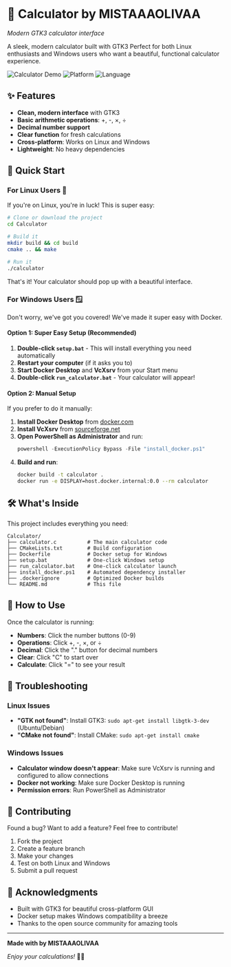 # 🧮 Calculator by MISTAAAOLIVAA




*Modern GTK3 calculator interface*

A sleek, modern calculator built with GTK3 Perfect for both Linux enthusiasts and Windows users who want a beautiful, functional calculator experience.

![Calculator Demo](https://img.shields.io/badge/Status-Ready%20to%20Use-brightgreen)
![Platform](https://img.shields.io/badge/Platform-Linux%20%7C%20Windows-blue)
![Language](https://img.shields.io/badge/Language-C-orange)

## ✨ Features

- **Clean, modern interface** with GTK3
- **Basic arithmetic operations**: +, -, ×, ÷
- **Decimal number support**
- **Clear function** for fresh calculations
- **Cross-platform**: Works on Linux and Windows
- **Lightweight**: No heavy dependencies

## 🚀 Quick Start

### For Linux Users 🐧

If you're on Linux, you're in luck! This is super easy:

```bash
# Clone or download the project
cd Calculator

# Build it
mkdir build && cd build
cmake .. && make

# Run it
./calculator
```

That's it! Your calculator should pop up with a beautiful interface.

### For Windows Users 🪟

Don't worry, we've got you covered! We've made it super easy with Docker.

#### Option 1: Super Easy Setup (Recommended)

1. **Double-click `setup.bat`** - This will install everything you need automatically
2. **Restart your computer** (if it asks you to)
3. **Start Docker Desktop** and **VcXsrv** from your Start menu
4. **Double-click `run_calculator.bat`** - Your calculator will appear!

#### Option 2: Manual Setup

If you prefer to do it manually:

1. **Install Docker Desktop** from [docker.com](https://www.docker.com/products/docker-desktop/)
2. **Install VcXsrv** from [sourceforge.net](https://sourceforge.net/projects/vcxsrv/)
3. **Open PowerShell as Administrator** and run:
   ```powershell
   powershell -ExecutionPolicy Bypass -File "install_docker.ps1"
   ```
4. **Build and run**:
   ```bash
   docker build -t calculator .
   docker run -e DISPLAY=host.docker.internal:0.0 --rm calculator
   ```

## 🛠️ What's Inside

This project includes everything you need:

```
Calculator/
├── calculator.c          # The main calculator code
├── CMakeLists.txt        # Build configuration
├── Dockerfile            # Docker setup for Windows
├── setup.bat             # One-click Windows setup
├── run_calculator.bat    # One-click calculator launch
├── install_docker.ps1    # Automated dependency installer
├── .dockerignore         # Optimized Docker builds
└── README.md             # This file
```

## 🎯 How to Use

Once the calculator is running:

- **Numbers**: Click the number buttons (0-9)
- **Operations**: Click +, -, ×, or ÷
- **Decimal**: Click the "." button for decimal numbers
- **Clear**: Click "C" to start over
- **Calculate**: Click "=" to see your result

## 🔧 Troubleshooting

### Linux Issues
- **"GTK not found"**: Install GTK3: `sudo apt-get install libgtk-3-dev` (Ubuntu/Debian)
- **"CMake not found"**: Install CMake: `sudo apt-get install cmake`

### Windows Issues
- **Calculator window doesn't appear**: Make sure VcXsrv is running and configured to allow connections
- **Docker not working**: Make sure Docker Desktop is running
- **Permission errors**: Run PowerShell as Administrator

## 🤝 Contributing

Found a bug? Want to add a feature? Feel free to contribute!

1. Fork the project
2. Create a feature branch
3. Make your changes
4. Test on both Linux and Windows
5. Submit a pull request


## 🙏 Acknowledgments

- Built with GTK3 for beautiful cross-platform GUI
- Docker setup makes Windows compatibility a breeze
- Thanks to the open source community for amazing tools

---

**Made with by MISTAAAOLIVAA**

*Enjoy your calculations!* 🧮✨ 
